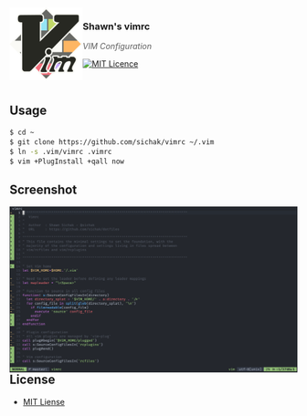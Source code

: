 <img src="https://raw.githubusercontent.com/sichak/dotfiles/master/vim/icon.png?v=3&s=200" align="left" width="128px" height="128px"/>

### **Shawn's vimrc**
> *VIM Configuration*

[![MIT Licence](https://badges.frapsoft.com/os/mit/mit.svg?v=103)](https://opensource.org/licenses/mit-license.php)

<br />


## <a name="usage">Usage

```sh
$ cd ~
$ git clone https://github.com/sichak/vimrc ~/.vim
$ ln -s .vim/vimrc .vimrc
$ vim +PlugInstall +qall now
```
## Screenshot

<img src="https://raw.githubusercontent.com/sichak/dotfiles/master/vim/screenshot.png" align="left"/>

<br />

## <a name="license">License

- [MIT Liense](https://github.com/sichak/dofiles/blob/master/LICENSE)
